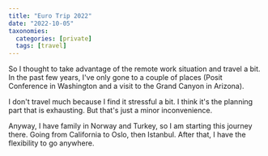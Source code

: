 ```yaml
---
title: "Euro Trip 2022"
date: "2022-10-05"
taxonomies:
  categories: [private]
  tags: [travel]
---
```


So I thought to take advantage of the remote work situation and travel a bit. In the past few years, I've only gone to a couple of places (Posit Conference in Washington and a visit to the Grand Canyon in Arizona).

I don't travel much because I find it stressful a bit. I think it's the planning part that is exhausting. But that's just a minor inconvenience.

Anyway, I have family in Norway and Turkey, so I am starting this journey there. Going from California to Oslo, then Istanbul. After that, I have the flexibility to go anywhere.
